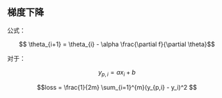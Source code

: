 ## 梯度下降

公式：

$$ \theta_{i+1} = \theta_{i} - \alpha \frac{\partial f}{\partial \theta}$$

对于：

$$y_{p,i} = ax_i + b$$

$$loss = \frac{1}{2m} \sum_{i=1}^{m}(y_{p,i} - y_i)^2 $$ 


